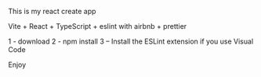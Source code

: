 This is my react create app

Vite + React + TypeScript + eslint with airbnb + prettier

1 - download
2 - npm install
3 – Install the ESLint extension if you use Visual Code

Enjoy